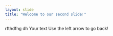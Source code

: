 ```yaml
---
layout: slide
title: "Welcome to our second slide!"
---
```

rfthdfhg dh
Your text
Use the left arrow to go back!
